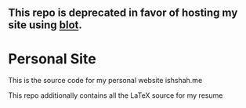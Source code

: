 ## This repo is deprecated in favor of hosting my site using [blot](blot.im).

# Personal Site

This is the source code for my personal website ishshah.me

This repo additionally contains all the LaTeX source for my resume
